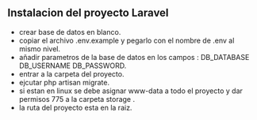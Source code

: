 
## Instalacion del proyecto Laravel


- crear base de datos en blanco.
- copiar el archivo .env.example y pegarlo con el nombre de .env al mismo nivel.
- añadir parametros de la base de datos en los campos : DB_DATABASE DB_USERNAME DB_PASSWORD.
- entrar a la carpeta del proyecto.
- ejcutar php artisan migrate.
- si estan en linux se debe asignar www-data a todo el proyecto y dar permisos 775 a la carpeta storage .
- la ruta del proyecto esta en la raiz.
